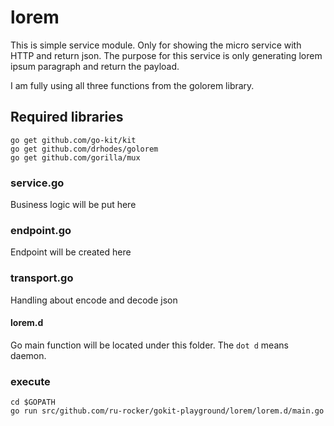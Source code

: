 # lorem
This is simple service module. Only for showing the micro service with HTTP and return json.
The purpose for this service is only generating lorem ipsum paragraph and return the payload.

I am fully using all three functions from the golorem library.

## Required libraries

    go get github.com/go-kit/kit
    go get github.com/drhodes/golorem
    go get github.com/gorilla/mux


### service.go
Business logic will be put here

### endpoint.go
Endpoint will be created here

### transport.go
Handling about encode and decode json

#### lorem.d
Go main function will be located under this folder. The `dot d` means daemon.

### execute

    cd $GOPATH
    go run src/github.com/ru-rocker/gokit-playground/lorem/lorem.d/main.go
